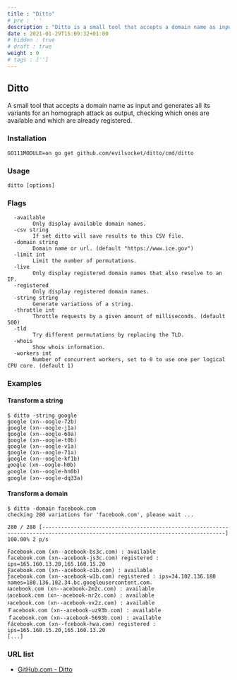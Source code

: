 ```yaml
---
title : "Ditto"
# pre : ' '
description : "Ditto is a small tool that accepts a domain name as input and generates all its variants for an homograph attack as output, checking which ones are available and which are already registered."
date : 2021-01-29T15:09:32+01:00
# hidden : true
# draft : true
weight : 0
# tags : ['']
---
```


## Ditto

A small tool that accepts a domain name as input and generates all its variants for an homograph attack as output, checking which ones are available and which are already registered.

### Installation

```plain
GO111MODULE=on go get github.com/evilsocket/ditto/cmd/ditto
```

### Usage

```plain
ditto [options]
```

### Flags

```plain
  -available
        Only display available domain names.
  -csv string
        If set ditto will save results to this CSV file.
  -domain string
        Domain name or url. (default "https://www.ice.gov")
  -limit int
        Limit the number of permutations.
  -live
        Only display registered domain names that also resolve to an IP.
  -registered
        Only display registered domain names.
  -string string
        Generate variations of a string.
  -throttle int
        Throttle requests by a given amount of milliseconds. (default 500)
  -tld
        Try different permutations by replacing the TLD.
  -whois
        Show whois information.
  -workers int
        Number of concurrent workers, set to 0 to use one per logical CPU core. (default 1)

```

### Examples

#### Transform a string

```plain
$ ditto -string google
ǵoogle (xn--oogle-72b)
ğoogle (xn--oogle-j1a)
ĝoogle (xn--oogle-60a)
ǧoogle (xn--oogle-t0b)
ġoogle (xn--oogle-v1a)
ģoogle (xn--oogle-71a)
ḡoogle (xn--oogle-kf1b)
ǥoogle (xn--oogle-h0b)
ᶃoogle (xn--oogle-hn0b)
google (xn--oogle-dq33a)
```

#### Transform a domain

```plain
$ ditto -domain facebook.com
checking 280 variations for 'facebook.com', please wait ...

280 / 280 [--------------------------------------------------------------------------------------------------------------------------------] 100.00% 2 p/s

Ḟacebook.com (xn--acebook-bs3c.com) : available
ḟacebook.com (xn--acebook-js3c.com) registered : ips=165.160.13.20,165.160.15.20
Ƒacebook.com (xn--acebook-o1b.com) : available
ƒacebook.com (xn--acebook-w1b.com) registered : ips=34.102.136.180 names=180.136.102.34.bc.googleusercontent.com.
ᵮacebook.com (xn--acebook-2m2c.com) : available
ᶂacebook.com (xn--acebook-nr2c.com) : available
ꜰacebook.com (xn--acebook-vx2z.com) : available
Ｆacebook.com (xn--acebook-uz93b.com) : available
ｆacebook.com (xn--acebook-5693b.com) : available
fácebook.com (xn--fcebook-hwa.com) registered : ips=165.160.15.20,165.160.13.20
[...]
```

### URL list

* [GitHub.com - Ditto](https://github.com/evilsocket/ditto)
